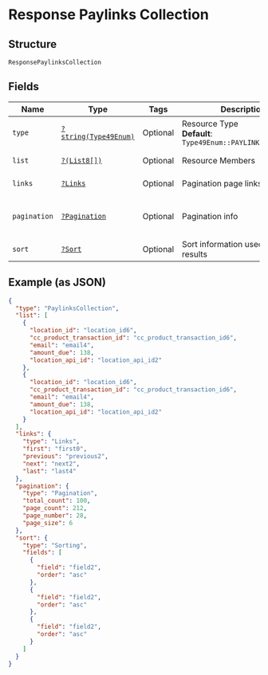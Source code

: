 
# Response Paylinks Collection

## Structure

`ResponsePaylinksCollection`

## Fields

| Name | Type | Tags | Description | Getter | Setter |
|  --- | --- | --- | --- | --- | --- |
| `type` | [`?string(Type49Enum)`](../../doc/models/type-49-enum.md) | Optional | Resource Type<br>**Default**: `Type49Enum::PAYLINKSCOLLECTION` | getType(): ?string | setType(?string type): void |
| `list` | [`?(List8[])`](../../doc/models/list-8.md) | Optional | Resource Members | getList(): ?array | setList(?array list): void |
| `links` | [`?Links`](../../doc/models/links.md) | Optional | Pagination page links | getLinks(): ?Links | setLinks(?Links links): void |
| `pagination` | [`?Pagination`](../../doc/models/pagination.md) | Optional | Pagination info | getPagination(): ?Pagination | setPagination(?Pagination pagination): void |
| `sort` | [`?Sort`](../../doc/models/sort.md) | Optional | Sort information used on the results | getSort(): ?Sort | setSort(?Sort sort): void |

## Example (as JSON)

```json
{
  "type": "PaylinksCollection",
  "list": [
    {
      "location_id": "location_id6",
      "cc_product_transaction_id": "cc_product_transaction_id6",
      "email": "email4",
      "amount_due": 138,
      "location_api_id": "location_api_id2"
    },
    {
      "location_id": "location_id6",
      "cc_product_transaction_id": "cc_product_transaction_id6",
      "email": "email4",
      "amount_due": 138,
      "location_api_id": "location_api_id2"
    }
  ],
  "links": {
    "type": "Links",
    "first": "first0",
    "previous": "previous2",
    "next": "next2",
    "last": "last4"
  },
  "pagination": {
    "type": "Pagination",
    "total_count": 100,
    "page_count": 212,
    "page_number": 28,
    "page_size": 6
  },
  "sort": {
    "type": "Sorting",
    "fields": [
      {
        "field": "field2",
        "order": "asc"
      },
      {
        "field": "field2",
        "order": "asc"
      },
      {
        "field": "field2",
        "order": "asc"
      }
    ]
  }
}
```


